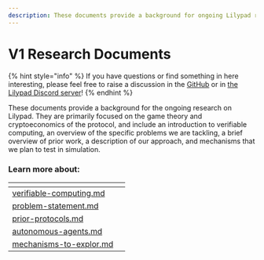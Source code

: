 ```yaml
---
description: These documents provide a background for ongoing Lilypad research.
---
```


# V1 Research Documents

{% hint style="info" %}
If you have questions or find something in here interesting, please feel free to raise a discussion in the [GitHub](https://github.com/Lilypad-Tech/lilypad-docs) or in [the Lilypad Discord server](https://lilypad.team/discord)!
{% endhint %}

These documents provide a background for the ongoing research on Lilypad. They are primarily focused on the game theory and cryptoeconomics of the protocol, and include an introduction to verifiable computing, an overview of the specific problems we are tackling, a brief overview of prior work, a description of our approach, and mechanisms that we plan to test in simulation.

### Learn more about:

<table data-view="cards"><thead><tr><th data-card-target data-type="content-ref"></th><th></th></tr></thead><tbody><tr><td><a href="verifiable-computing.md">verifiable-computing.md</a></td><td></td></tr><tr><td><a href="problem-statement.md">problem-statement.md</a></td><td></td></tr><tr><td><a href="prior-protocols.md">prior-protocols.md</a></td><td></td></tr><tr><td><a href="autonomous-agents.md">autonomous-agents.md</a></td><td></td></tr><tr><td><a href="mechanisms-to-explor.md">mechanisms-to-explor.md</a></td><td></td></tr></tbody></table>
